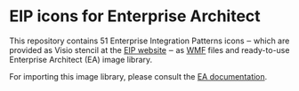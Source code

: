 EIP icons for Enterprise Architect
==================================

This repository contains 51 Enterprise Integration Patterns icons ‒ which are provided as Visio stencil at the 
[EIP website](http://www.eaipatterns.com/downloads.html) ‒ as [WMF](http://en.wikipedia.org/wiki/Windows_Metafile) files 
and ready-to-use Enterprise Architect (EA) image library.

For importing this image library, please consult the 
[EA documentation](http://www.sparxsystems.com/resources/image_library.html).
